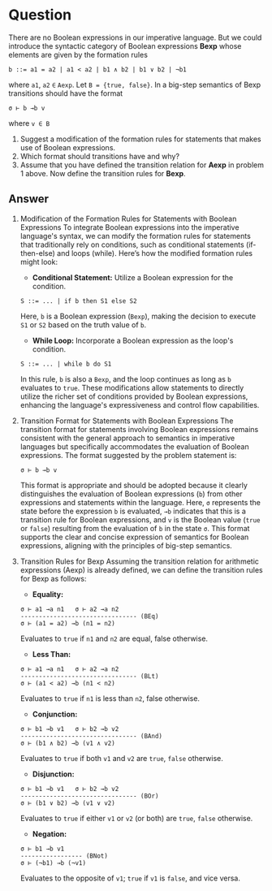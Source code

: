 # Question
There are no Boolean expressions in our imperative language. But we could introduce
the syntactic category of Boolean expressions **Bexp** whose elements are given by the formation
rules

```b ::= a1 = a2 | a1 < a2 | b1 ∧ b2 | b1 ∨ b2 | ¬b1```

where `a1`, `a2` `∈` `Aexp`. Let `B = {true, false}`. In a big-step semantics of Bexp transitions should
have the format

`σ ⊢ b →b v`

where `v ∈ B`

1. Suggest a modification of the formation rules for statements that makes use of Boolean expressions.
2. Which format should transitions have and why?
3. Assume that you have defined the transition relation for **Aexp** in problem 1 above. Now
define the transition rules for **Bexp**.

## Answer
1.  Modification of the Formation Rules for Statements with Boolean Expressions
    To integrate Boolean expressions into the imperative language's syntax, we can modify the formation rules for statements that traditionally rely on conditions, such as conditional statements (if-then-else) and loops (while). Here’s how the modified formation rules might look:
    * **Conditional Statement:** Utilize a Boolean expression for the condition.
    ```
    S ::= ... | if b then S1 else S2
    ```
    Here, `b` is a Boolean expression (`Bexp`), making the decision to execute `S1` or `S2` based on the truth value of `b`.
    * **While Loop:** Incorporate a Boolean expression as the loop's condition.
    ```
    S ::= ... | while b do S1
    ```
    In this rule, `b` is also a `Bexp`, and the loop continues as long as `b` evaluates to `true`.
    These modifications allow statements to directly utilize the richer set of conditions provided by Boolean expressions, enhancing the language's expressiveness and control flow capabilities.

2. Transition Format for Statements with Boolean Expressions
    The transition format for statements involving Boolean expressions remains consistent with the general approach to semantics in imperative languages but specifically accommodates the evaluation of Boolean expressions. The format suggested by the problem statement is:
    ```
    σ ⊢ b →b v
    ```
    This format is appropriate and should be adopted because it clearly distinguishes the evaluation of Boolean expressions (`b`) from other expressions and statements within the language. Here, `σ` represents the state before the expression `b` is evaluated, `→b` indicates that this is a transition rule for Boolean expressions, and `v` is the Boolean value (`true` or `false`) resulting from the evaluation of `b` in the state `σ`. This format supports the clear and concise expression of semantics for Boolean expressions, aligning with the principles of big-step semantics.

3. Transition Rules for Bexp
    Assuming the transition relation for arithmetic expressions (Aexp) is already defined, we can define the transition rules for Bexp as follows:
    * **Equality:**
    ```
    σ ⊢ a1 →a n1   σ ⊢ a2 →a n2
    -------------------------------- (BEq)
    σ ⊢ (a1 = a2) →b (n1 = n2)
    ```
    Evaluates to `true` if `n1` and `n2` are equal, false otherwise.
    
    * **Less Than:**
    ```
    σ ⊢ a1 →a n1   σ ⊢ a2 →a n2
    -------------------------------- (BLt)
    σ ⊢ (a1 < a2) →b (n1 < n2)
    ```
    Evaluates to `true` if `n1` is less than `n2`, false otherwise.

    * **Conjunction:**
    ```
    σ ⊢ b1 →b v1   σ ⊢ b2 →b v2
    -------------------------------- (BAnd)
    σ ⊢ (b1 ∧ b2) →b (v1 ∧ v2)
    ```
    Evaluates to `true` if both `v1` and `v2` are `true`, `false` otherwise.

    * **Disjunction:**
    ```
    σ ⊢ b1 →b v1   σ ⊢ b2 →b v2
    -------------------------------- (BOr)
    σ ⊢ (b1 ∨ b2) →b (v1 ∨ v2)
    ```
    Evaluates to `true` if either `v1` or `v2` (or both) are `true`, `false` otherwise.

    * **Negation:**
    ```
    σ ⊢ b1 →b v1
    ----------------- (BNot)
    σ ⊢ (¬b1) →b (¬v1)
    ```
    Evaluates to the opposite of `v1`; `true` if `v1` is `false`, and vice versa.